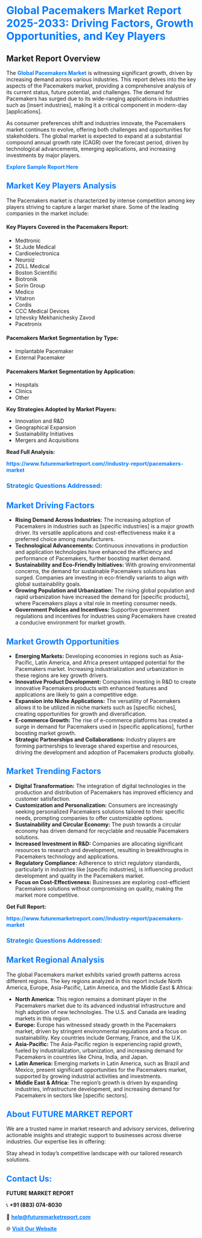 <h1 style="color: #007BFF;">Global Pacemakers Market Report 2025-2033: Driving Factors, Growth Opportunities, and Key Players</h1>

<section id="overview">
<h2>Market Report Overview</h2>
<p>The <a href="https://www.futuremarketreport.com//industry-report/pacemakers-market" style="color: #007BFF; text-decoration: none;"><strong>Global Pacemakers Market</strong></a> is witnessing significant growth, driven by increasing demand across various industries. This report delves into the key aspects of the Pacemakers market, providing a comprehensive analysis of its current status, future potential, and challenges. The demand for Pacemakers has surged due to its wide-ranging applications in industries such as [insert industries], making it a critical component in modern-day [applications].</p>
<p>As consumer preferences shift and industries innovate, the Pacemakers market continues to evolve, offering both challenges and opportunities for stakeholders. The global market is expected to expand at a substantial compound annual growth rate (CAGR) over the forecast period, driven by technological advancements, emerging applications, and increasing investments by major players.</p>
</section>

<section id="overview">
<p><a href="https://www.futuremarketreport.com//request-sample/reportId=90360" style="color: #007BFF; text-decoration: none;"><strong>Explore Sample Report Here</strong></a></p>
</section>

<section id="key-players">
<h2 style="color: #007BFF;">Market Key Players Analysis</h2>
<p>The Pacemakers market is characterized by intense competition among key players striving to capture a larger market share. Some of the leading companies in the market include:</p>
<h4>Key Players Covered in the Pacemakers Report:</h4>
<ul><li>Medtronic</li><li>St.Jude Medical</li><li>Cardioelectronica</li><li>Neuroiz</li><li>ZOLL Medical</li><li>Boston Scientific</li><li>Biotronik</li><li>Sorin Group</li><li>Medico</li><li>Vitatron</li><li>Cordis</li><li>CCC Medical Devices</li><li>Izhevsky Mekhanichesky Zavod</li><li>Pacetronix</li></ul>
<h4>Pacemakers Market Segmentation by Type:</h4>
<ul><li>Implantable Pacemaker</li><li>External Pacemaker</li></ul>

<h4>Pacemakers Market Segmentation by Application:</h4>
<ul><li>Hospitals</li><li>Clinics</li><li>Other</li></ul>
<p><strong>Key Strategies Adopted by Market Players:</strong></p>
<ul>
<li>Innovation and R&D</li>
<li>Geographical Expansion</li>
<li>Sustainability Initiatives</li>
<li>Mergers and Acquisitions</li>
</ul>
</section>

<section>
<p><strong>Read Full Analysis: </strong></p><a href="https://www.futuremarketreport.com//industry-report/pacemakers-market" style="color: #007BFF; text-decoration: none;"><strong>https://www.futuremarketreport.com//industry-report/pacemakers-market</strong></a>
<h3 style="color: #007BFF;">Strategic Questions Addressed:</h3>
</section>

<section id="driving-factors">
<h2 style="color: #007BFF;">Market Driving Factors</h2>
<ul>
<li><strong>Rising Demand Across Industries:</strong> The increasing adoption of Pacemakers in industries such as [specific industries] is a major growth driver. Its versatile applications and cost-effectiveness make it a preferred choice among manufacturers.</li>
<li><strong>Technological Advancements:</strong> Continuous innovations in production and application technologies have enhanced the efficiency and performance of Pacemakers, further boosting market demand.</li>
<li><strong>Sustainability and Eco-Friendly Initiatives:</strong> With growing environmental concerns, the demand for sustainable Pacemakers solutions has surged. Companies are investing in eco-friendly variants to align with global sustainability goals.</li>
<li><strong>Growing Population and Urbanization:</strong> The rising global population and rapid urbanization have increased the demand for [specific products], where Pacemakers plays a vital role in meeting consumer needs.</li>
<li><strong>Government Policies and Incentives:</strong> Supportive government regulations and incentives for industries using Pacemakers have created a conducive environment for market growth.</li>
</ul>
</section>

<section id="growth-opportunities">
<h2 style="color: #007BFF;">Market Growth Opportunities</h2>
<ul>
<li><strong>Emerging Markets:</strong> Developing economies in regions such as Asia-Pacific, Latin America, and Africa present untapped potential for the Pacemakers market. Increasing industrialization and urbanization in these regions are key growth drivers.</li>
<li><strong>Innovative Product Development:</strong> Companies investing in R&D to create innovative Pacemakers products with enhanced features and applications are likely to gain a competitive edge.</li>
<li><strong>Expansion into Niche Applications:</strong> The versatility of Pacemakers allows it to be utilized in niche markets such as [specific niches], creating opportunities for growth and diversification.</li>
<li><strong>E-commerce Growth:</strong> The rise of e-commerce platforms has created a surge in demand for Pacemakers used in [specific applications], further boosting market growth.</li>
<li><strong>Strategic Partnerships and Collaborations:</strong> Industry players are forming partnerships to leverage shared expertise and resources, driving the development and adoption of Pacemakers products globally.</li>
</ul>
</section>

<section id="trending-factors">
<h2 style="color: #007BFF;">Market Trending Factors</h2>
<ul>
<li><strong>Digital Transformation:</strong> The integration of digital technologies in the production and distribution of Pacemakers has improved efficiency and customer satisfaction.</li>
<li><strong>Customization and Personalization:</strong> Consumers are increasingly seeking personalized Pacemakers solutions tailored to their specific needs, prompting companies to offer customizable options.</li>
<li><strong>Sustainability and Circular Economy:</strong> The push towards a circular economy has driven demand for recyclable and reusable Pacemakers solutions.</li>
<li><strong>Increased Investment in R&D:</strong> Companies are allocating significant resources to research and development, resulting in breakthroughs in Pacemakers technology and applications.</li>
<li><strong>Regulatory Compliance:</strong> Adherence to strict regulatory standards, particularly in industries like [specific industries], is influencing product development and quality in the Pacemakers market.</li>
<li><strong>Focus on Cost-Effectiveness:</strong> Businesses are exploring cost-efficient Pacemakers solutions without compromising on quality, making the market more competitive.</li>
</ul>
</section>

<section>
<p><strong>Get Full Report: </strong></p><a href="https://www.futuremarketreport.com//industry-report/pacemakers-market" style="color: #007BFF; text-decoration: none;"><strong>https://www.futuremarketreport.com//industry-report/pacemakers-market</strong></a>
<h3 style="color: #007BFF;">Strategic Questions Addressed:</h3>
</section>


<section id="regional-analysis">
<h2 style="color: #007BFF;">Market Regional Analysis</h2>
<p>The global Pacemakers market exhibits varied growth patterns across different regions. The key regions analyzed in this report include North America, Europe, Asia-Pacific, Latin America, and the Middle East & Africa:</p>
<ul>
<li><strong>North America:</strong> This region remains a dominant player in the Pacemakers market due to its advanced industrial infrastructure and high adoption of new technologies. The U.S. and Canada are leading markets in this region.</li>
<li><strong>Europe:</strong> Europe has witnessed steady growth in the Pacemakers market, driven by stringent environmental regulations and a focus on sustainability. Key countries include Germany, France, and the U.K.</li>
<li><strong>Asia-Pacific:</strong> The Asia-Pacific region is experiencing rapid growth, fueled by industrialization, urbanization, and increasing demand for Pacemakers in countries like China, India, and Japan.</li>
<li><strong>Latin America:</strong> Emerging markets in Latin America, such as Brazil and Mexico, present significant opportunities for the Pacemakers market, supported by growing industrial activities and investments.</li>
<li><strong>Middle East & Africa:</strong> The region’s growth is driven by expanding industries, infrastructure development, and increasing demand for Pacemakers in sectors like [specific sectors].</li>
</ul>
</section>

<footer>
<h2 style="color: #007BFF;">About FUTURE MARKET REPORT</h2>
<p>We are a trusted name in market research and advisory services, delivering actionable insights and strategic support to businesses across diverse industries. Our expertise lies in offering:</p>

<p>Stay ahead in today’s competitive landscape with our tailored research solutions.</p>

<h2 style="color: #007BFF;">Contact Us:</h2>
<p><strong>FUTURE MARKET REPORT</strong></p>
<p>📞 <strong>+91 (883) 074-8030</strong></p>
<p>📧 <strong><a href="mailto:help@futuremarketreport.com" style="color: #007BFF;">help@futuremarketreport.com</a></strong></p>
<p>🌐 <strong><a href="https://www.futuremarketreport.com/" style="color: #007BFF;">Visit Our Website</a></strong></p>
</footer>